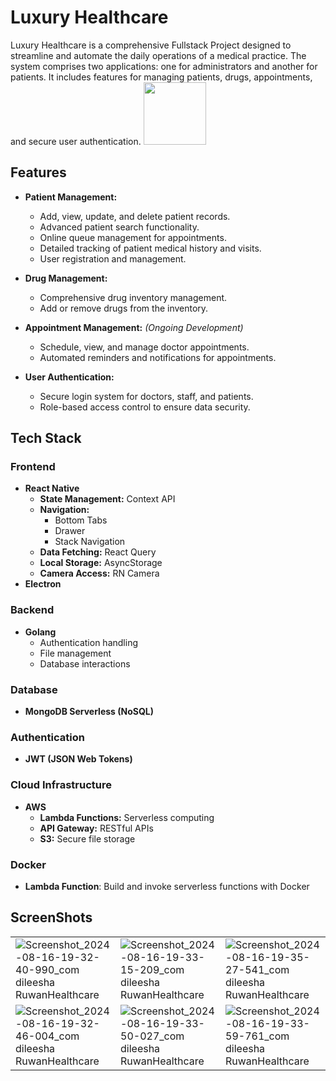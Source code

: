 # Luxury Healthcare

Luxury Healthcare is a comprehensive Fullstack Project designed to streamline and automate the daily operations of a medical practice. The system comprises two applications: one for administrators and another for patients. It includes features for managing patients, drugs, appointments, and secure user authentication.
<img src=https://github.com/user-attachments/assets/544affce-3026-4b37-b7ef-a91646ed9925 height=100px>


## Features

- **Patient Management:**
    
    - Add, view, update, and delete patient records.
    - Advanced patient search functionality.
    - Online queue management for appointments.
    - Detailed tracking of patient medical history and visits.
    - User registration and management.
- **Drug Management:**
    
    - Comprehensive drug inventory management.
    - Add or remove drugs from the inventory.
- **Appointment Management:** _(Ongoing Development)_
    
    - Schedule, view, and manage doctor appointments.
    - Automated reminders and notifications for appointments.
- **User Authentication:**
    
    - Secure login system for doctors, staff, and patients.
    - Role-based access control to ensure data security.

## Tech Stack

### Frontend

- **React Native**
    - **State Management:** Context API
    - **Navigation:**
        - Bottom Tabs
        - Drawer
        - Stack Navigation
    - **Data Fetching:** React Query
    - **Local Storage:** AsyncStorage
    - **Camera Access:** RN Camera
- **Electron** 
### Backend

- **Golang**
    - Authentication handling
    - File management
    - Database interactions

### Database

- **MongoDB Serverless (NoSQL)**

### Authentication

- **JWT (JSON Web Tokens)**

### Cloud Infrastructure

- **AWS**
    - **Lambda Functions:** Serverless computing
    - **API Gateway:** RESTful APIs
    - **S3:** Secure file storage

### Docker

- **Lambda Function**: Build and invoke serverless functions with Docker

## ScreenShots

<table>
  <tr>
    <td>
      <img src="https://github.com/user-attachments/assets/c3c63425-d4de-407b-8f04-67f242326042" alt="Screenshot_2024-08-16-19-32-40-990_com dileesha RuwanHealthcare">
    </td>
    <td>
      <img src="https://github.com/user-attachments/assets/1ca35f5d-abac-49a1-be06-422440d26ba0" alt="Screenshot_2024-08-16-19-33-15-209_com dileesha RuwanHealthcare">
    </td>
    <td>
      <img src="https://github.com/user-attachments/assets/2cdcf325-26e1-4142-9d86-83f44b6036c4" alt="Screenshot_2024-08-16-19-35-27-541_com dileesha RuwanHealthcare">
    </td>
  </tr>
  <tr>
    <td>
      <img src="https://github.com/user-attachments/assets/ce49dbff-56b7-4097-8569-9be918b472ad" alt="Screenshot_2024-08-16-19-32-46-004_com dileesha RuwanHealthcare">
    </td>
    <td>
      <img src="https://github.com/user-attachments/assets/69b7a446-98a2-4c09-998a-04dd26735bba" alt="Screenshot_2024-08-16-19-33-50-027_com dileesha RuwanHealthcare">
    </td>
    <td>
      <img src="https://github.com/user-attachments/assets/a256d001-f841-43c2-8052-21a068e06fe9" alt="Screenshot_2024-08-16-19-33-59-761_com dileesha RuwanHealthcare">
    </td>
  </tr>
</table>

